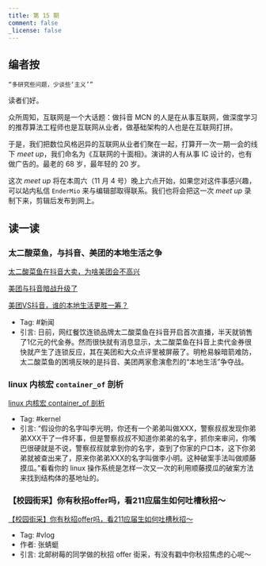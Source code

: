 ```yaml
---
title: 第 15 期
comment: false
_license: false
---
```


## 编者按

```
“多研究些问题，少谈些‘主义’”
```

读者们好。

众所周知，互联网是一个大话题：做抖音 MCN 的人是在从事互联网，做深度学习的推荐算法工程师也是互联网从业者，做基础架构的人也是在互联网打拼。

于是，我们把数位风格迥异的互联网从业者们聚在一起，打算开一次一期一会的线下 *meet up*，我们命名为《互联网的十面相》。演讲的人有从事 IC 设计的，也有做广告的。最老的 68 岁，最年轻的 20 岁。

这次 *meet up* 将在本周六（11 月 4 号）晚上六点开始，如果您对这件事感兴趣，可以站内私信 ```EnderMio``` 来与编辑部取得联系。我们也将会把这一次 *meet up* 录制下来，剪辑后发布到网上。

## 读一读

### 太二酸菜鱼，与抖音、美团的本地生活之争

[太二酸菜鱼在抖音大卖，为啥美团会不高兴](https://new.qq.com/rain/a/20231029A05RXD00)

[美团与抖音暗战升级了](https://wallstreetcn.com/articles/3700834)

[美团VS抖音，谁的本地生活更胜一筹？](https://www.fxbaogao.com/insights/detail/288)

- Tag: #新闻
- 引言: 日前，网红餐饮连锁品牌太二酸菜鱼在抖音开启首次直播，半天就销售了1亿元的代金券。然而很快就有消息显示，太二酸菜鱼在抖音上卖代金券很快就产生了连锁反应，其在美团和大众点评里被屏蔽了。明枪易躲暗箭难防，太二酸菜鱼的困境反映的是抖音、美团两家愈演愈烈的“本地生活”争夺战。

### linux 内核宏 `container_of` 剖析

[linux 内核宏 container_of 剖析](https://zhuanlan.zhihu.com/p/54932270)

- Tag: #kernel
- 引言: “假设你的名字叫李光明，你还有一个弟弟叫做XXX，警察叔叔发现你弟弟XXX干了一件坏事，但是警察叔叔不知道你弟弟的名字，抓你来审问，你嘴巴很硬就是不说，警察叔叔就拿到你的名字，查到了你家的户口本，这下你弟弟就被查出来了，原来你弟弟XXX的名字叫做李小明。这种破案手法叫做顺藤摸瓜。”看看你的 linux 操作系统是怎样一次又一次的利用顺藤摸瓜的破案方法来找到结构体的基地址的。

### 【校园街采】你有秋招offer吗，看211应届生如何吐槽秋招～

[【校园街采】你有秋招offer吗，看211应届生如何吐槽秋招～](https://www.bilibili.com/video/BV1CN411s7r3)

- Tag: #vlog
- 作者: 张蜻蜓
- 引言: 北邮树莓的同学做的秋招 offer 街采，有没有戳中你秋招焦虑的心呢～